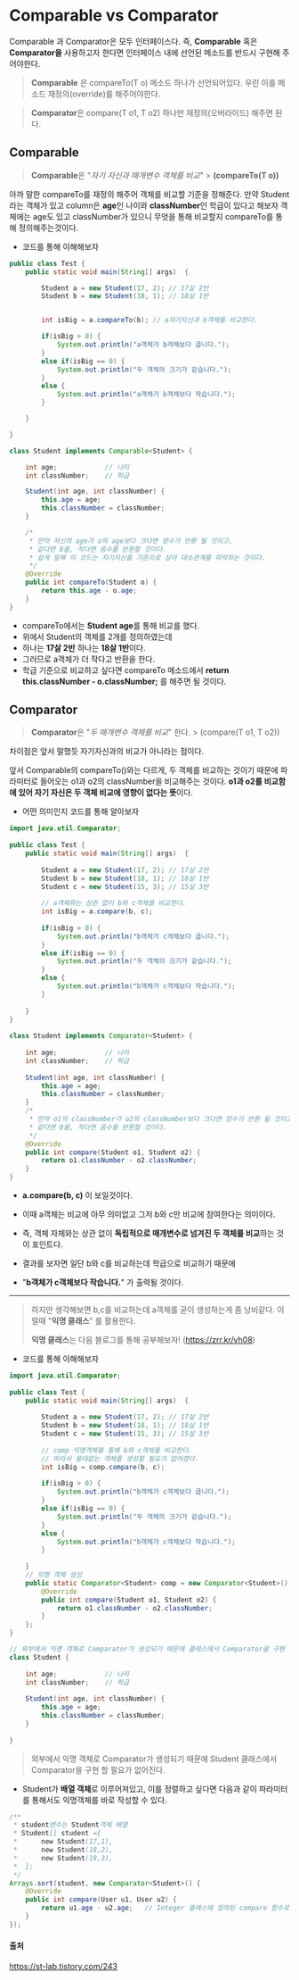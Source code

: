 # Comparable vs Comparator

Comparable 과 Comparator은 모두 인터페이스다.
즉, **Comparable** 혹은 **Comparator을** 사용하고자 한다면 인터페이스 내에 선언된 메소드를 반드시 구현해 주어야한다.

> **Comparable** 은 compareTo(T o) 메소드 하나가 선언되어있다. 우린 이를 메소드 재정의(override)를 해주어야한다.

> **Comparator**은 compare(T o1, T o2) 하나만 재정의(오버라이드) 해주면 된다.

## Comparable

> **Comparable**은 "*자기 자신과 매개변수 객체를 비교*"  > **(compareTo(T o))**

아까 말한 compareTo를 재정의 해주어 객체를 비교할 기준을 정해준다.
만약 Student라는 객체가 있고 column은 **age**인 나이와 **classNumber**인 학급이 있다고 해보자
객체에는 age도 있고 classNumber가 있으니 무엇을 통해 비교할지 compareTo를 통해 정의해주는것이다.

- 코드를 통해 이해해보자

```java
public class Test {
    public static void main(String[] args)  {

        Student a = new Student(17, 2);	// 17살 2반
        Student b = new Student(18, 1);	// 18살 1반


        int isBig = a.compareTo(b);	// a자기자신과 b객체를 비교한다.

        if(isBig > 0) {
            System.out.println("a객체가 b객체보다 큽니다.");
        }
        else if(isBig == 0) {
            System.out.println("두 객체의 크기가 같습니다.");
        }
        else {
            System.out.println("a객체가 b객체보다 작습니다.");
        }

    }

}

class Student implements Comparable<Student> {

    int age;			// 나이
    int classNumber;	// 학급

    Student(int age, int classNumber) {
        this.age = age;
        this.classNumber = classNumber;
    }

    /*
     * 만약 자신의 age가 o의 age보다 크다면 양수가 반환 될 것이고,
     * 같다면 0을, 작다면 음수를 반환할 것이다.
     * 쉽게 말해 이 코드는 자기자신을 기준으로 삼아 대소관계를 파악하는 것이다.
     */
    @Override
    public int compareTo(Student o) {
        return this.age - o.age;
    }
}
```

- compareTo에서는 **Student age**를 통해 비교를 했다. 
- 위에서 Student의 객체를 2개를 정의하였는데 
- 하나는 **17살 2반** 하나는 **18살 1반**이다.
- 그러므로 a객체가 더 작다고 반환을 한다.
- 학급 기준으로 비교하고 싶다면 compareTo 메소드에서 **return this.classNumber - o.classNumber;** 를 해주면 될 것이다.

## Comparator

> **Comparator**은 "*두 매개변수 객체를 비교*" 한다. > (compare(T o1, T o2))

차이점은 앞서 말했듯 자기자신과의 비교가 아니라는 점이다.

앞서 Comparable의 compareTo()와는 다르게, 두 객체를 비교하는 것이기 때문에 파라미터로 들어오는 o1과 o2의 classNumber을 비교해주는 것이다.
**o1과 o2를 비교함에 있어 자기 자신은 두 객체 비교에 영향이 없다는 뜻**이다.

- 어떤 의미인지 코드를 통해 알아보자

```java
import java.util.Comparator;
 
public class Test {
	public static void main(String[] args)  {
 
		Student a = new Student(17, 2);	// 17살 2반
		Student b = new Student(18, 1);	// 18살 1반
		Student c = new Student(15, 3);	// 15살 3반
			
		// a객체와는 상관 없이 b와 c객체를 비교한다.
		int isBig = a.compare(b, c);
		
		if(isBig > 0) {
			System.out.println("b객체가 c객체보다 큽니다.");
		}
		else if(isBig == 0) {
			System.out.println("두 객체의 크기가 같습니다.");
		}
		else {
			System.out.println("b객체가 c객체보다 작습니다.");
		}
		
	}
}
 
class Student implements Comparator<Student> {
 
	int age;			// 나이
	int classNumber;	// 학급
	
	Student(int age, int classNumber) {
		this.age = age;
		this.classNumber = classNumber;
	}
    /*
     * 만약 o1의 classNumber가 o2의 classNumber보다 크다면 양수가 반환 될 것이고,
     * 같다면 0을, 작다면 음수를 반환할 것이다.
     */
	@Override
	public int compare(Student o1, Student o2) {
		return o1.classNumber - o2.classNumber;
	}
}
```

- **a.compare(b, c)** 이 보일것이다.
- 이때 a객체는 비교에 아무 의미없고 그저 b와 c만 비교에 참여한다는 의미이다.
- 즉, 객체 자체와는 상관 없이 **독립적으로 매개변수로 넘겨진 두 객체를 비교**하는 것이 포인트다.

- 결과를 보자면 일단 b와 c를 비교하는데 학급으로 비교하기 때문에 
- "**b객체가 c객체보다 작습니다.**" 가 출력될 것이다.

___

> 하지만 생각해보면 b,c를 비교하는데 a객체를 굳이 생성하는게 좀 낭비같다.
이럴때 "**익명 클래스**" 를 활용한다.
> 
> **익명 클래스**는 다음 블로그를 통해 공부해보자! (https://zrr.kr/vh08)

- 코드를 통해 이해해보자

```java
import java.util.Comparator;
 
public class Test {
	public static void main(String[] args)  {
 
		Student a = new Student(17, 2);	// 17살 2반
		Student b = new Student(18, 1);	// 18살 1반
		Student c = new Student(15, 3);	// 15살 3반
			
		// comp 익명객체를 통해 b와 c객체를 비교한다.
        // 따라서 쓸대없는 객체를 생성할 필요가 없어졌다.
		int isBig = comp.compare(b, c);
		
		if(isBig > 0) {
			System.out.println("b객체가 c객체보다 큽니다.");
		}
		else if(isBig == 0) {
			System.out.println("두 객체의 크기가 같습니다.");
		}
		else {
			System.out.println("b객체가 c객체보다 작습니다.");
		}
		
	}
	// 익명 객체 생성
	public static Comparator<Student> comp = new Comparator<Student>() {
		@Override
		public int compare(Student o1, Student o2) {
			return o1.classNumber - o2.classNumber;
		}
	};
}

// 외부에서 익명 객체로 Comparator가 생성되기 때문에 클래스에서 Comparator을 구현 할 필요가 없어진다.
class Student {
 
	int age;			// 나이
	int classNumber;	// 학급
	
	Student(int age, int classNumber) {
		this.age = age;
		this.classNumber = classNumber;
	}
	
}

```

> 외부에서 익명 객체로 Comparator가 생성되기 때문에 Student 클래스에서 Comparator을 구현 할 필요가 없어진다.
> 

- Student가 **배열 객체**로 이루어져있고, 이를 정렬하고 싶다면 다음과 같이 파라미터를 통해서도 익명객체를 바로 작성할 수 있다.
```java
/**
 * student변수는 Student객체 배열
 * Student[] student ={
 *      new Student(17,1),
 *      new Student(18,2),
 *      new Student(19,3),
 *  };
 */
Arrays.sort(student, new Comparator<Student>() {
    @Override
    public int compare(User u1, User u2) {
        return u1.age - u2.age;   // Integer 클래스에 정의된 compare 함수로 두 가격 정수 원시값을 비교
    }
});
```

#### 출처
https://st-lab.tistory.com/243
